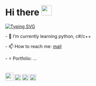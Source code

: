 <h1 align="left">Hi there
<img src="https://github.com/blackcater/blackcater/raw/main/images/Hi.gif" height="32"/></h1>

[![Typing SVG](https://readme-typing-svg.demolab.com/?lines=I`m+a+junior+developer;and+student+from+Moscow)](https://git.io/typing-svg)

<p>- 🌱 I’m currently learning python, c#/c++</p>
<p>- 📫 How to reach me: <a href="mailto:bernikolay09@gmail.com">mail</a></p>
<p>- ⚡ Portfolio: ...</p><br />
<img height="25" width="25" src="https://cdn.simpleicons.org/arduino/white"/>  <img height="20" width="20" src="https://cdn.simpleicons.org/cplusplus/white"/>  <img height="20" width="20" src="https://cdn.simpleicons.org/pycharm/white"/>  <img height="20" width="20" src="https://cdn.simpleicons.org/sharp/white"/>

